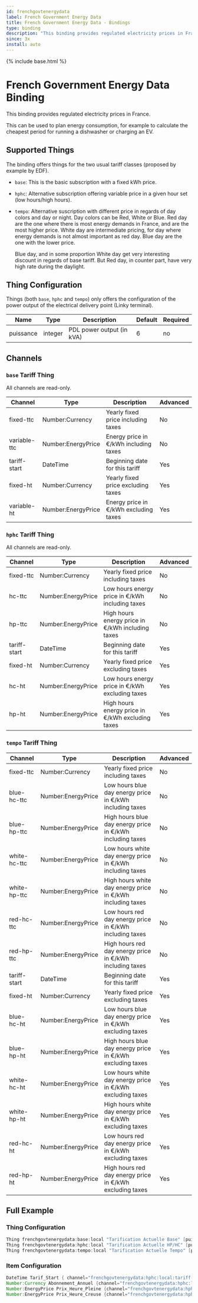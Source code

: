 ```yaml
---
id: frenchgovtenergydata
label: French Government Energy Data
title: French Government Energy Data - Bindings
type: binding
description: "This binding provides regulated electricity prices in France."
since: 3x
install: auto
---
```


<!-- Attention authors: Do not edit directly. Please add your changes to the appropriate source repository -->

{% include base.html %}

# French Government Energy Data Binding

This binding provides regulated electricity prices in France.

This can be used to plan energy consumption, for example to calculate the cheapest period for running a dishwasher or charging an EV.

## Supported Things

The binding offers things for the two usual tariff classes (proposed by example by EDF).

- `base`: This is the basic subscription with a fixed kWh price.
- `hphc`: Alternative subscription offering variable price in a given hour set (low hours/high hours).
- `tempo`: Alternative suscription with different price in regards of day colors and day or night.
    Day colors can be Red, White or Blue. 
    Red day are the one where there is most energy demands in France, and are the most higher price.
    White day are intermediate pricing, for day where energy demands is not almost important as red day.
    Blue day are the one with the lower price.

    Blue day, and in some proportion White day get very interesting discount in regards of base tariff.
    But Red day, in counter part, have very high rate during the daylight.

## Thing Configuration

Things (both `base`, `hphc` and `tempo`) only offers the configuration of the power output of the electrical delivery point (Linky terminal).

| Name                  | Type    | Description                                 | Default       | Required |
|-----------------------|---------|---------------------------------------------|---------------|----------|
| puissance             | integer | PDL power output (in kVA)                   | 6             | no       |

## Channels

### `base` Tariff Thing

All channels are read-only.

| Channel      | Type               | Description                             | Advanced |
|--------------|--------------------|-----------------------------------------|----------|
| fixed-ttc    | Number:Currency    | Yearly fixed price including taxes      | No       |
| variable-ttc | Number:EnergyPrice | Energy price in €/kWh including taxes   | No       |
| tariff-start | DateTime           | Beginning date for this tariff          | Yes      |
| fixed-ht     | Number:Currency    | Yearly fixed price excluding taxes      | Yes      |
| variable-ht  | Number:EnergyPrice | Energy price in €/kWh excluding taxes   | Yes      |

### `hphc` Tariff Thing

All channels are read-only.

| Channel      | Type               | Description                                        | Advanced |
|--------------|--------------------|----------------------------------------------------|----------|
| fixed-ttc    | Number:Currency    | Yearly fixed price including taxes                 | No       |
| hc-ttc       | Number:EnergyPrice | Low hours energy price in €/kWh including taxes    | No       |
| hp-ttc       | Number:EnergyPrice | High hours energy price in €/kWh including taxes   | No       |
| tariff-start | DateTime           | Beginning date for this tariff                     | Yes      |
| fixed-ht     | Number:Currency    | Yearly fixed price excluding taxes                 | Yes      |
| hc-ht        | Number:EnergyPrice | Low hours energy price in €/kWh excluding taxes    | Yes      |
| hp-ht        | Number:EnergyPrice | High hours energy price in €/kWh excluding taxes   | Yes      |

### `tempo` Tariff Thing

  | Channel      | Type               | Description                                                 | Advanced |
  |--------------|--------------------|-------------------------------------------------------------|----------|
  | fixed-ttc    | Number:Currency    | Yearly fixed price including taxes                          | No       |
  | blue-hc-ttc  | Number:EnergyPrice | Low hours blue day energy price in €/kWh including taxes    | No       |
  | blue-hp-ttc  | Number:EnergyPrice | High hours blue day energy price in €/kWh including taxes   | No       |
  | white-hc-ttc | Number:EnergyPrice | Low hours white day energy price in €/kWh including taxes   | No       |
  | white-hp-ttc | Number:EnergyPrice | High hours white day energy price in €/kWh including taxes  | No       |
  | red-hc-ttc   | Number:EnergyPrice | Low hours red day energy price in €/kWh including taxes     | No       |
  | red-hp-ttc   | Number:EnergyPrice | High hours red day energy price in €/kWh including taxes    | No       |
  | tariff-start | DateTime           | Beginning date for this tariff                              | Yes      |
  | fixed-ht     | Number:Currency    | Yearly fixed price excluding taxes                          | Yes      |
  | blue-hc-ht   | Number:EnergyPrice | Low hours blue day energy price in €/kWh excluding taxes    | Yes      |
  | blue-hp-ht   | Number:EnergyPrice | High hours blue day energy price in €/kWh excluding taxes   | Yes      |
  | white-hc-ht  | Number:EnergyPrice | Low hours white day energy price in €/kWh excluding taxes   | Yes      |
  | white-hp-ht  | Number:EnergyPrice | High hours white day energy price in €/kWh excluding taxes  | Yes      |
  | red-hc-ht    | Number:EnergyPrice | Low hours red day energy price in €/kWh excluding taxes     | Yes      |
  | red-hp-ht    | Number:EnergyPrice | High hours red day energy price in €/kWh excluding taxes    | Yes      |

## Full Example

### Thing Configuration

```java
Thing frenchgovtenergydata:base:local "Tarification Actuelle Base" [puissance=9]
Thing frenchgovtenergydata:hphc:local "Tarification Actuelle HP/HC" [puissance=9]
Thing frenchgovtenergydata:tempo:local "Tarification Actuelle Tempo" [puissance=9]
```

### Item Configuration

```java
DateTime Tarif_Start { channel="frenchgovtenergydata:hphc:local:tariff-start" }
Number:Currency Abonnement_Annuel {channel="frenchgovtenergydata:hphc:local:fixed-ttc"}
Number:EnergyPrice Prix_Heure_Pleine {channel="frenchgovtenergydata:hphc:local:hp-ttc"}
Number:EnergyPrice Prix_Heure_Creuse {channel="frenchgovtenergydata:hphc:local:hc-ttc"}
```

